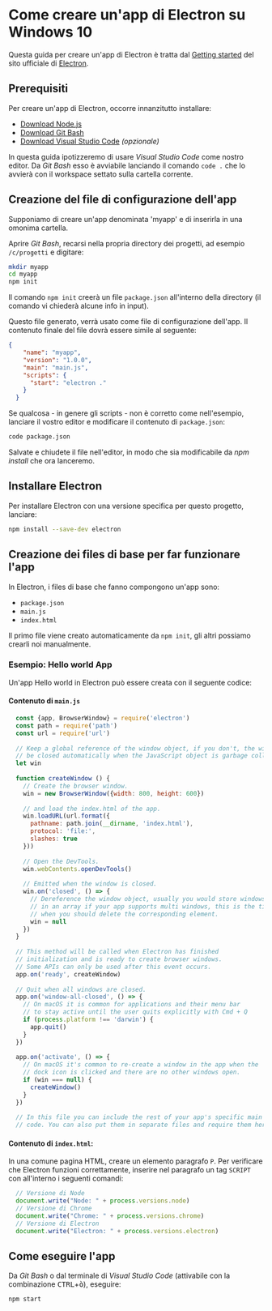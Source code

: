 # Come creare un'app di Electron su Windows 10

Questa guida per creare un'app di Electron è tratta dal [Getting started](https://electronjs.org/docs/tutorial/first-app) del sito ufficiale di [Electron](https://electronjs.org/).

## Prerequisiti

Per creare un'app di Electron, occorre innanzitutto installare: 
* [Download Node.js](https://nodejs.org/)
* [Download Git Bash](https://git-scm.com/download/win)
* [Download Visual Studio Code](https://code.visualstudio.com) _(opzionale)_

In questa guida ipotizzeremo di usare _Visual Studio Code_ come nostro editor. Da _Git Bash_ esso è avviabile lanciando il comando `code .` che lo avvierà con il workspace settato sulla cartella corrente.

## Creazione del file di configurazione dell'app

Supponiamo di creare un'app denominata 'myapp' e di inserirla in una omonima cartella.

Aprire _Git Bash_, recarsi nella propria directory dei progetti, ad esempio `/c/progetti` e digitare:

```bash
mkdir myapp
cd myapp
npm init
```

Il comando `npm init` creerà un file `package.json` all'interno della directory (il comando vi chiederà alcune info in input). 

Questo file generato, verrà usato come file di configurazione dell'app. Il contenuto finale del file dovrà essere simile al seguente:

```json
{
    "name": "myapp",
    "version": "1.0.0",
    "main": "main.js",
    "scripts": {
      "start": "electron ."
    }
  }
```

Se qualcosa - in genere gli scripts - non è corretto come nell'esempio, lanciare il vostro editor e modificare il contenuto di `package.json`:

```bash
code package.json
```

Salvate e chiudete il file nell'editor, in modo che sia modificabile da _npm install_ che ora lanceremo.

## Installare Electron

Per installare Electron con una versione specifica per questo progetto, lanciare:

```bash
npm install --save-dev electron
```

## Creazione dei files di base per far funzionare l'app

In Electron, i files di base che fanno compongono un'app sono:
- `package.json`
- `main.js`
- `index.html`

Il primo file viene creato automaticamente da `npm init`, gli altri possiamo crearli noi manualmente.

### Esempio: Hello world App 

Un'app Hello world in Electron può essere creata con il seguente codice:

#### Contenuto di `main.js`

```javascript
  const {app, BrowserWindow} = require('electron')
  const path = require('path')
  const url = require('url')
  
  // Keep a global reference of the window object, if you don't, the window will
  // be closed automatically when the JavaScript object is garbage collected.
  let win
  
  function createWindow () {
    // Create the browser window.
    win = new BrowserWindow({width: 800, height: 600})
  
    // and load the index.html of the app.
    win.loadURL(url.format({
      pathname: path.join(__dirname, 'index.html'),
      protocol: 'file:',
      slashes: true
    }))
  
    // Open the DevTools.
    win.webContents.openDevTools()
  
    // Emitted when the window is closed.
    win.on('closed', () => {
      // Dereference the window object, usually you would store windows
      // in an array if your app supports multi windows, this is the time
      // when you should delete the corresponding element.
      win = null
    })
  }
  
  // This method will be called when Electron has finished
  // initialization and is ready to create browser windows.
  // Some APIs can only be used after this event occurs.
  app.on('ready', createWindow)
  
  // Quit when all windows are closed.
  app.on('window-all-closed', () => {
    // On macOS it is common for applications and their menu bar
    // to stay active until the user quits explicitly with Cmd + Q
    if (process.platform !== 'darwin') {
      app.quit()
    }
  })
  
  app.on('activate', () => {
    // On macOS it's common to re-create a window in the app when the
    // dock icon is clicked and there are no other windows open.
    if (win === null) {
      createWindow()
    }
  })
  
  // In this file you can include the rest of your app's specific main process
  // code. You can also put them in separate files and require them here.
```

#### Contenuto di `index.html`:

In una comune pagina HTML, creare un elemento paragrafo `P`. Per verificare che Electron funzioni correttamente, inserire nel paragrafo un tag `SCRIPT` con all'interno i seguenti comandi:

```javascript
  // Versione di Node
  document.write("Node: " + process.versions.node)
  // Versione di Chrome
  document.write("Chrome: " + process.versions.chrome)
  // Versione di Electron 
  document.write("Electron: " + process.versions.electron)
```

## Come eseguire l'app

Da _Git Bash_ o dal terminale di _Visual Studio Code_ (attivabile con la combinazione <kbd>CTRL</kbd>+<kbd>ò</kbd>), eseguire:

```bash
npm start
```
